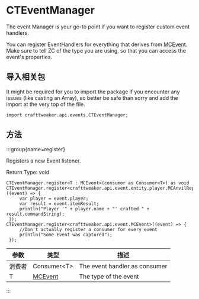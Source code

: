 # CTEventManager

The event Manager is your go-to point if you want to register custom event handlers.

 You can register EventHandlers for everything that derives from [MCEvent](/vanilla/api/event/MCEvent). Make sure to tell ZC of the type you are using, so that you can access the event's properties.

## 导入相关包

It might be required for you to import the package if you encounter any issues (like casting an Array), so better be safe than sorry and add the import at the very top of the file.
```zenscript
import crafttweaker.api.events.CTEventManager;
```


## 方法

:::group{name=register}

Registers a new Event listener.

Return Type: void

```zenscript
CTEventManager.register<T : MCEvent>(consumer as Consumer<T>) as void
CTEventManager.register<crafttweaker.api.event.entity.player.MCAnvilRepairEvent>((event) => {
     var player = event.player;
     var result = event.itemResult;
     println("Player '" + player.name + "' crafted " + result.commandString);
 });
CTEventManager.register<crafttweaker.api.event.MCEvent>((event) => {
     //Don't actually register a consumer for every event
     println("Some Event was captured");
 });
```

| 参数  | 类型                                    | 描述                            |
| --- | ------------------------------------- | ----------------------------- |
| 消费者 | Consumer&lt;T&gt;         | The event handler as consumer |
| T   | [MCEvent](/vanilla/api/event/MCEvent) | The type of the event         |


:::

